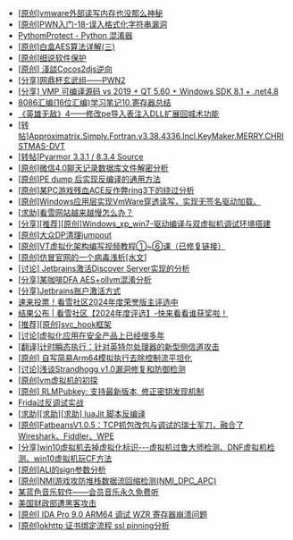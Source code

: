 + [[原创]vmware外部读写内存也没那么神秘](https://bbs.kanxue.com/thread-284956.htm)
+ [[原创]PWN入门-18-误入格式化字符串漏洞](https://bbs.kanxue.com/thread-285054.htm)
+ [PythomProtect - Python 混淆器](https://bbs.kanxue.com/thread-285032.htm)
+ [[原创]白盒AES算法详解(三)](https://bbs.kanxue.com/thread-285052.htm)
+ [[原创]细说软件保护](https://bbs.kanxue.com/thread-284629.htm)
+ [[原创] 淺談Cocos2djs逆向](https://bbs.kanxue.com/thread-283299.htm)
+ [[分享]网鼎杯玄武组——PWN2](https://bbs.kanxue.com/thread-284494.htm)
+ [[分享] VMP 可编译源码 vs 2019 + QT 5.60 + Windows SDK 8.1 + .net4.8](https://bbs.kanxue.com/thread-279860.htm)
+ [8086汇编(16位汇编)学习笔记10.寄存器总结](https://bbs.kanxue.com/thread-285053.htm)
+ [《英雄无敌》4——修改pe导入表注入DLL扩展回城术功能](https://bbs.kanxue.com/thread-284644.htm)
+ [[转帖]Approximatrix.Simply.Fortran.v3.38.4336.Incl.KeyMaker.MERRY.CHRISTMAS-DVT](https://bbs.kanxue.com/thread-285055.htm)
+ [[转帖]Pyarmor 3.3.1 / 8.3.4 Source](https://bbs.kanxue.com/thread-278534.htm)
+ [[原创]微信4.0聊天记录数据库文件解密分析](https://bbs.kanxue.com/thread-284417.htm)
+ [[原创]PE dump 后实现反编译的通用方法](https://bbs.kanxue.com/thread-284958.htm)
+ [[原创]某PC游戏残血ACE反作弊ring3下的绕过分析](https://bbs.kanxue.com/thread-284667.htm)
+ [[原创]Windows应用层实现VmWare穿透读写，实现无签名驱动加载。](https://bbs.kanxue.com/thread-276176.htm)
+ [[求助]看雪网站越来越慢怎么办？](https://bbs.kanxue.com/thread-285057.htm)
+ [[分享][推荐][原创]Windows_xp_win7-驱动编译与双虚拟机调试环境搭建](https://bbs.kanxue.com/thread-285034.htm)
+ [[原创]大众DP清理jumpout](https://bbs.kanxue.com/thread-285056.htm)
+ [[原创]VT虚拟化架构编写视频教程①~⑥课（已修复链接）](https://bbs.kanxue.com/thread-211973.htm)
+ [[原创]仿冒官网的一个病毒浅析[水文]](https://bbs.kanxue.com/thread-284927.htm)
+ [[讨论] Jetbrains激活Discover Server实现的分析](https://bbs.kanxue.com/thread-283941.htm)
+ [[分享]某咖啡DFA AES+ollvm混淆分析](https://bbs.kanxue.com/thread-284992.htm)
+ [[分享]Jetbrains账户激活方式](https://bbs.kanxue.com/thread-284298.htm)
+ [速来投票！看雪社区2024年度荣誉版主评选中](https://bbs.kanxue.com/thread-284944.htm)
+ [结果公布 | 看雪社区【2024年度评选】-快来看看谁获奖啦！](https://bbs.kanxue.com/thread-284945.htm)
+ [[推荐][原创]svc_hook框架](https://bbs.kanxue.com/thread-284713.htm)
+ [[讨论]虚拟化应用在安全产品上已经很多年](https://bbs.kanxue.com/thread-285058.htm)
+ [[翻译]计时瞬态执行：针对英特尔处理器的新型侧信道攻击](https://bbs.kanxue.com/thread-277021.htm)
+ [[原创] 自写简易Arm64模拟执行去除控制流平坦化](https://bbs.kanxue.com/thread-284890.htm)
+ [[讨论]浅谈Strandhogg v1.0漏洞修复和防御检测](https://bbs.kanxue.com/thread-285059.htm)
+ [[原创]vm虚拟机的初探](https://bbs.kanxue.com/thread-284883.htm)
+ [[原创] RLMPubkey: 支持最新版本, 修正密钥发现机制](https://bbs.kanxue.com/thread-284203.htm)
+ [Frida过反调试实战](https://bbs.kanxue.com/thread-284838.htm)
+ [[求助][求助][求助] luaJit 脚本反编译](https://bbs.kanxue.com/thread-284922.htm)
+ [[原创]FatbeansV1.0.5：TCP抓包改包与调试的瑞士军刀，融合了Wireshark、Fiddler、WPE](https://bbs.kanxue.com/thread-284571.htm)
+ [[分享]win10虚拟机去掉虚拟化标识---虚拟机过鲁大师检测、DNF虚拟机检测、win10虚拟机玩CF方法](https://bbs.kanxue.com/thread-265786.htm)
+ [[原创]ALI的sign参数分析](https://bbs.kanxue.com/thread-284292.htm)
+ [[原创]NMI游戏攻防堆栈数据流回缩检测(NMI_DPC_APC)](https://bbs.kanxue.com/thread-273980.htm)
+ [某蓝色音乐软件——会员音乐永久免费听](https://bbs.kanxue.com/thread-285062.htm)
+ [美国财政部遭黑客攻击](https://bbs.kanxue.com/thread-285066.htm)
+ [[原创] IDA Pro 9.0 ARM64 调试 WZR 寄存器崩溃问题](https://bbs.kanxue.com/thread-284993.htm)
+ [[原创]okhttp 证书绑定流程 ssl pinning分析](https://bbs.kanxue.com/thread-285064.htm)
